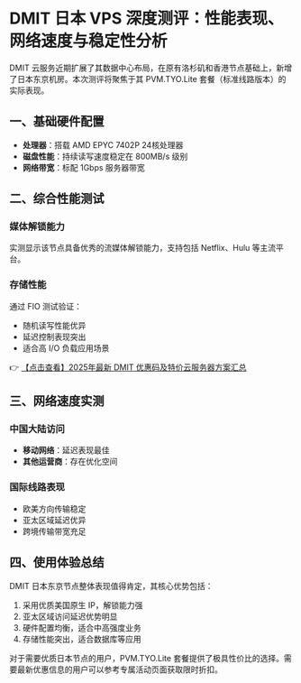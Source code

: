 # DMIT 日本 VPS 深度测评：性能表现、网络速度与稳定性分析

DMIT 云服务近期扩展了其数据中心布局，在原有洛杉矶和香港节点基础上，新增了日本东京机房。本次测评将聚焦于其 PVM.TYO.Lite 套餐（标准线路版本）的实际表现。

## 一、基础硬件配置
- **处理器**：搭载 AMD EPYC 7402P 24核处理器
- **磁盘性能**：持续读写速度稳定在 800MB/s 级别
- **网络带宽**：标配 1Gbps 服务器带宽

## 二、综合性能测试
### 媒体解锁能力
实测显示该节点具备优秀的流媒体解锁能力，支持包括 Netflix、Hulu 等主流平台。

### 存储性能
通过 FIO 测试验证：
- 随机读写性能优异
- 延迟控制表现突出
- 适合高 I/O 负载应用场景

👉 [【点击查看】2025年最新 DMIT 优惠码及特价云服务器方案汇总](https://bit.ly/dmit_coupon)

## 三、网络速度实测
### 中国大陆访问
- **移动网络**：延迟表现最佳
- **其他运营商**：存在优化空间

### 国际线路表现
- 欧美方向传输稳定
- 亚太区域延迟优异
- 跨境传输带宽充足

## 四、使用体验总结
DMIT 日本东京节点整体表现值得肯定，其核心优势包括：
1. 采用优质美国原生 IP，解锁能力强
2. 亚太区域访问延迟优势明显
3. 硬件配置均衡，适合中高强度业务
4. 存储性能突出，适合数据库等应用

对于需要优质日本节点的用户，PVM.TYO.Lite 套餐提供了极具性价比的选择。需要最新优惠信息的用户可以参考专属活动页面获取限时折扣。